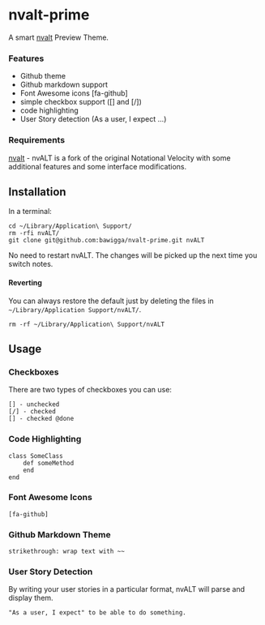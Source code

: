 # nvalt-prime

A smart [nvalt](http://brettterpstra.com/projects/nvalt/) Preview Theme.

### Features

- Github theme
- Github markdown support
- Font Awesome icons [fa-github]
- simple checkbox support ([] and [/])
- code highlighting
- User Story detection (As a user, I expect ...)

### Requirements

[nvalt](http://brettterpstra.com/projects/nvalt/) - nvALT is a fork of the original Notational Velocity with some additional features and some interface modifications.

## Installation

In a terminal:

    cd ~/Library/Application\ Support/
    rm -rfi nvALT/
    git clone git@github.com:bawigga/nvalt-prime.git nvALT

No need to restart nvALT. The changes will be picked up the next time you switch notes.

#### Reverting

You can always restore the default just by deleting the files in `~/Library/Application Support/nvALT/`.

	rm -rf ~/Library/Application\ Support/nvALT

## Usage

### Checkboxes

There are two types of checkboxes you can use:

    [] - unchecked
    [/] - checked
    [] - checked @done

### Code Highlighting

    class SomeClass
        def someMethod
        end
    end

### Font Awesome Icons

    [fa-github]

### Github Markdown Theme

    strikethrough: wrap text with ~~
    
### User Story Detection

By writing your user stories in a particular format, nvALT will parse and display them.

    "As a user, I expect" to be able to do something.
